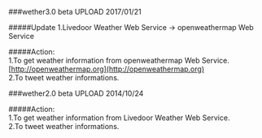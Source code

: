 ###wether3.0 beta  UPLOAD 2017/01/21

#####Update
1.Livedoor Weather Web Service -> openweathermap Web Service

#####Action:  
1.To get weather information from openweathermap Web Service.  
  [http://openweathermap.org](http://openweathermap.org)  
2.To tweet weather informations.  

###wether2.0 beta  UPLOAD 2014/10/24
  
#####Action:  
1.To get weather information from Livedoor Weather Web Service.  
2.To tweet weather informations.  
